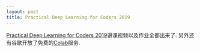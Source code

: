 ```yaml
---
layout: post
title: Practical Deep Learning for Coders 2019
---
```

[Practical Deep Learning for Coders 2019](https://news.ycombinator.com/item?id=19000027)讲课视频以及作业全都出来了.
另外还有谷歌开放了免费的[Colab](https://course.fast.ai/start_colab.html)服务.
